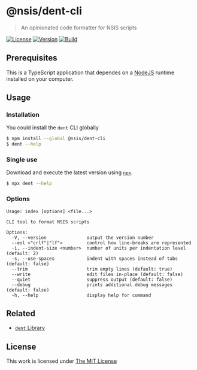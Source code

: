 # @nsis/dent-cli

> An opinionated code formatter for NSIS scripts

[![License](https://img.shields.io/github/license/idleberg/node-dent-cli?color=blue&style=for-the-badge)](https://github.com/idleberg/node-dent-cli/blob/main/LICENSE)
[![Version](https://img.shields.io/npm/v/@nsis/dent-cli?style=for-the-badge)](https://www.npmjs.org/package/@nsis/dent-cli)
[![Build](https://img.shields.io/github/actions/workflow/status/idleberg/node-dent-cli/default.yml?style=for-the-badge)](https://github.com/idleberg/node-dent-cli/actions)

## Prerequisites

This is a TypeScript application that dependes on a [NodeJS](https://nodejs.org) runtime installed on your computer.

## Usage

### Installation

You could install the `dent` CLI globally

```sh
$ npm install --global @nsis/dent-cli
$ dent --help
```

### Single use

Download and execute the latest version using [`npx`](https://medium.com/@maybekatz/introducing-npx-an-npm-package-runner-55f7d4bd282b).

```sh
$ npx dent --help
```

### Options

```
Usage: index [options] <file...>

CLI tool to format NSIS scripts

Options:
  -V, --version               output the version number
  --eol <"crlf"|"lf">         control how line-breaks are represented
  -i, --indent-size <number>  number of units per indentation level (default: 2)
  -s, --use-spaces            indent with spaces instead of tabs (default: false)
  --trim                      trim empty lines (default: true)
  --write                     edit files in-place (default: false)
  --quiet                     suppress output (default: false)
  --debug                     prints additional debug messages (default: false)
  -h, --help                  display help for command
```

## Related

- [`dent` Library](https://www.npmjs.com/package/@nsis/dent)

## License

This work is licensed under [The MIT License](LICENSE)
  
